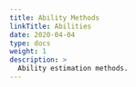 ```yaml
---
title: Ability Methods
linkTitle: Abilities
date: 2020-04-04
type: docs
weight: 1
description: >
  Ability estimation methods.
---
```

